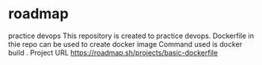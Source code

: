 # roadmap
practice devops
This repository is created to practice devops.
Dockerfile in thie repo can be used to create docker image
Command used is docker build .
Project URL https://roadmap.sh/projects/basic-dockerfile
